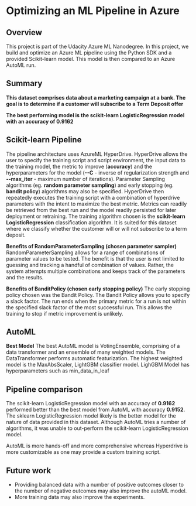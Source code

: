 # Optimizing an ML Pipeline in Azure

## Overview
This project is part of the Udacity Azure ML Nanodegree.
In this project, we build and optimize an Azure ML pipeline using the Python SDK and a provided Scikit-learn model.
This model is then compared to an Azure AutoML run.

## Summary
**This dataset comprises data about a marketing campaign at a bank. The goal is to determine
if a customer will subscribe to a Term Deposit offer**

**The best performing model is the scikit-learn LogisticRegression model with an accuracy of 0.9162**

## Scikit-learn Pipeline
The pipeline architecture uses AzureML HyperDrive. HyperDrive allows the user to specify the training script and script environment, the input data to the training model, the metric to improve (**accuracy**) and the hyperparameters for the model (**--C** - inverse of regularization strength and **--max_iter** - maximum number of iterations). Parameter Sampling algorithms (eg. **random parameter sampling**) and early stopping  (eg. **bandit policy**) algorithms may also be specified. HyperDrive then repeatedly executes the training script with a combination of hyperdrive parameters with the intent to maximize the best metric. Metrics can readily be retrieved from the best run and the model readily persisted for later deployment or retraining. The training algorithm chosen is the **scikit-learn LogisticRegression** classification algorithm. It is suited for this dataset where we classify whether the customer will or will not subscribe to a term deposit.

**Benefits of RandomParameterSampling (chosen parameter sampler)**
RandomParameterSampling allows for a range of combinations of parameter values to be tested. The benefit is that the user is not limited to guessing and tracking a handful of combination of values. Rather, the system attempts multiple combinations and keeps track of the parameters and the results.

**Benefits of BanditPolicy (chosen early stopping policy)**
The early stopping policy chosen was the Bandit Policy. The Bandit Policy allows you to specify a slack factor. The run ends when the primary metric for a run
is not within the specified slack factor of the most successful run. This allows the training to stop if metric improvement is unlikely.

## AutoML
**Best Model**
The best AutoML model is VotingEnsemble, comprising of a data transformer and an ensemble of many weighted models. The DataTransformer performs automatic featurization. The highest weighted model is the MaxAbsScaler, LightGBM classifier model. LighGBM Model has hyperparameters such as min_data_in_leaf

## Pipeline comparison
The scikit-learn LogisticRegression model with an accuracy of **0.9162** performed better than the best model from AutoML with accuracy **0.9152**. The sklearn LogisticRegression model likely is the better model for the nature of data provided in this dataset. Although AutoML tries a number of algorithms, it was unable to out-perform the scikit-learn LogisticRegression model. 

AutoML is more hands-off and more comprehensive whereas Hyperdrive is more customizable as one may provide a custom training script.

## Future work
* Providing balanced data with a number of positive outcomes closer to the number of negative outcomes may also improve the autoML model.
* More training data may also improve the experiments.
